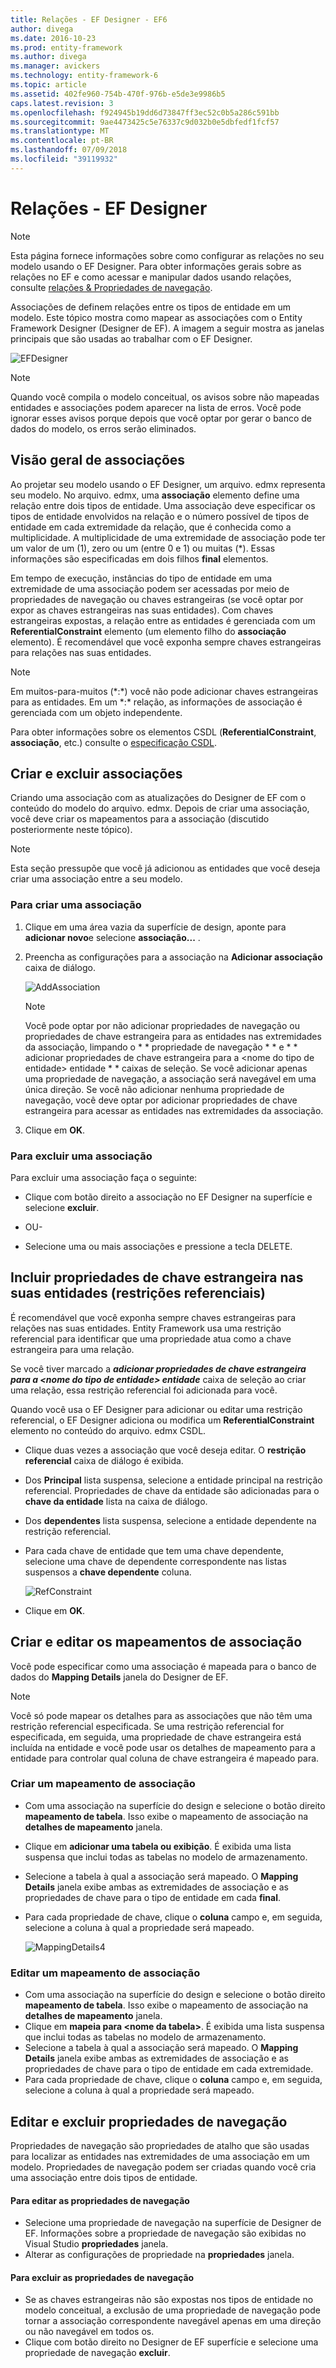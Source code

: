 ```yaml
---
title: Relações - EF Designer - EF6
author: divega
ms.date: 2016-10-23
ms.prod: entity-framework
ms.author: divega
ms.manager: avickers
ms.technology: entity-framework-6
ms.topic: article
ms.assetid: 402fe960-754b-470f-976b-e5de3e9986b5
caps.latest.revision: 3
ms.openlocfilehash: f924945b19dd6d73847ff3ec52c0b5a286c591bb
ms.sourcegitcommit: 9ae4473425c5e76337c9d032b0e5dbfedf1fcf57
ms.translationtype: MT
ms.contentlocale: pt-BR
ms.lasthandoff: 07/09/2018
ms.locfileid: "39119932"
---
```

# <a name="relationships---ef-designer"></a>Relações - EF Designer
> [!NOTE]
> Esta página fornece informações sobre como configurar as relações no seu modelo usando o EF Designer. Para obter informações gerais sobre as relações no EF e como acessar e manipular dados usando relações, consulte [relações & Propriedades de navegação](~/ef6/fundamentals/relationships.md).

Associações de definem relações entre os tipos de entidade em um modelo. Este tópico mostra como mapear as associações com o Entity Framework Designer (Designer de EF). A imagem a seguir mostra as janelas principais que são usadas ao trabalhar com o EF Designer.

![EFDesigner](~/ef6/media/efdesigner.png)

> [!NOTE]
> Quando você compila o modelo conceitual, os avisos sobre não mapeadas entidades e associações podem aparecer na lista de erros. Você pode ignorar esses avisos porque depois que você optar por gerar o banco de dados do modelo, os erros serão eliminados.

## <a name="associations-overview"></a>Visão geral de associações

Ao projetar seu modelo usando o EF Designer, um arquivo. edmx representa seu modelo. No arquivo. edmx, uma **associação** elemento define uma relação entre dois tipos de entidade. Uma associação deve especificar os tipos de entidade envolvidos na relação e o número possível de tipos de entidade em cada extremidade da relação, que é conhecida como a multiplicidade. A multiplicidade de uma extremidade de associação pode ter um valor de um (1), zero ou um (entre 0 e 1) ou muitas (\*). Essas informações são especificadas em dois filhos **final** elementos.

Em tempo de execução, instâncias do tipo de entidade em uma extremidade de uma associação podem ser acessadas por meio de propriedades de navegação ou chaves estrangeiras (se você optar por expor as chaves estrangeiras nas suas entidades). Com chaves estrangeiras expostas, a relação entre as entidades é gerenciada com um **ReferentialConstraint** elemento (um elemento filho do **associação** elemento). É recomendável que você exponha sempre chaves estrangeiras para relações nas suas entidades.

> [!NOTE]
> Em muitos-para-muitos (\*:\*) você não pode adicionar chaves estrangeiras para as entidades. Em um \*:\* relação, as informações de associação é gerenciada com um objeto independente.

Para obter informações sobre os elementos CSDL (**ReferentialConstraint**, **associação**, etc.) consulte o [especificação CSDL](~/ef6/modeling/designer/advanced/edmx/csdl-spec.md).

## <a name="create-and-delete-associations"></a>Criar e excluir associações

Criando uma associação com as atualizações do Designer de EF com o conteúdo do modelo do arquivo. edmx. Depois de criar uma associação, você deve criar os mapeamentos para a associação (discutido posteriormente neste tópico).

> [!NOTE]
> Esta seção pressupõe que você já adicionou as entidades que você deseja criar uma associação entre a seu modelo.

### <a name="to-create-an-association"></a>Para criar uma associação

1.  Clique em uma área vazia da superfície de design, aponte para **adicionar novo**e selecione **associação...** .
2.  Preencha as configurações para a associação na **Adicionar associação** caixa de diálogo.

    ![AddAssociation](~/ef6/media/addassociation.png)

    > [!NOTE]
    > Você pode optar por não adicionar propriedades de navegação ou propriedades de chave estrangeira para as entidades nas extremidades da associação, limpando o * * propriedade de navegação * * e * * adicionar propriedades de chave estrangeira para a &lt;nome do tipo de entidade&gt; entidade * * caixas de seleção. Se você adicionar apenas uma propriedade de navegação, a associação será navegável em uma única direção. Se você não adicionar nenhuma propriedade de navegação, você deve optar por adicionar propriedades de chave estrangeira para acessar as entidades nas extremidades da associação.
    
3.  Clique em **OK**.

### <a name="to-delete-an-association"></a>Para excluir uma associação

Para excluir uma associação faça o seguinte:

-   Clique com botão direito a associação no EF Designer na superfície e selecione **excluir**.

- OU-

-   Selecione uma ou mais associações e pressione a tecla DELETE.

## <a name="include-foreign-key-properties-in-your-entities-referential-constraints"></a>Incluir propriedades de chave estrangeira nas suas entidades (restrições referenciais)

É recomendável que você exponha sempre chaves estrangeiras para relações nas suas entidades. Entity Framework usa uma restrição referencial para identificar que uma propriedade atua como a chave estrangeira para uma relação.

Se você tiver marcado a ***adicionar propriedades de chave estrangeira para a &lt;nome do tipo de entidade&gt; entidade*** caixa de seleção ao criar uma relação, essa restrição referencial foi adicionada para você.

Quando você usa o EF Designer para adicionar ou editar uma restrição referencial, o EF Designer adiciona ou modifica um **ReferentialConstraint** elemento no conteúdo do arquivo. edmx CSDL.

-   Clique duas vezes a associação que você deseja editar.
    O **restrição referencial** caixa de diálogo é exibida.
-   Dos **Principal** lista suspensa, selecione a entidade principal na restrição referencial.
    Propriedades de chave da entidade são adicionadas para o **chave da entidade** lista na caixa de diálogo.
-   Dos **dependentes** lista suspensa, selecione a entidade dependente na restrição referencial.
-   Para cada chave de entidade que tem uma chave dependente, selecione uma chave de dependente correspondente nas listas suspensos a **chave dependente** coluna.

    ![RefConstraint](~/ef6/media/refconstraint.png)

-   Clique em **OK**.

## <a name="create-and-edit-association-mappings"></a>Criar e editar os mapeamentos de associação

Você pode especificar como uma associação é mapeada para o banco de dados do **Mapping Details** janela do Designer de EF.

> [!NOTE]
> Você só pode mapear os detalhes para as associações que não têm uma restrição referencial especificada. Se uma restrição referencial for especificada, em seguida, uma propriedade de chave estrangeira está incluída na entidade e você pode usar os detalhes de mapeamento para a entidade para controlar qual coluna de chave estrangeira é mapeado para.

### <a name="create-an-association-mapping"></a>Criar um mapeamento de associação

-   Com uma associação na superfície do design e selecione o botão direito **mapeamento de tabela**.
    Isso exibe o mapeamento de associação na **detalhes de mapeamento** janela.
-   Clique em **adicionar uma tabela ou exibição**.
    É exibida uma lista suspensa que inclui todas as tabelas no modelo de armazenamento.
-   Selecione a tabela à qual a associação será mapeado.
    O **Mapping Details** janela exibe ambas as extremidades de associação e as propriedades de chave para o tipo de entidade em cada **final**.
-   Para cada propriedade de chave, clique o **coluna** campo e, em seguida, selecione a coluna à qual a propriedade será mapeado.

    ![MappingDetails4](~/ef6/media/mappingdetails4.png)

### <a name="edit-an-association-mapping"></a>Editar um mapeamento de associação

-   Com uma associação na superfície do design e selecione o botão direito **mapeamento de tabela**.
    Isso exibe o mapeamento de associação na **detalhes de mapeamento** janela.
-   Clique em **mapeia para &lt;nome da tabela&gt;**.
    É exibida uma lista suspensa que inclui todas as tabelas no modelo de armazenamento.
-   Selecione a tabela à qual a associação será mapeado.
    O **Mapping Details** janela exibe ambas as extremidades de associação e as propriedades de chave para o tipo de entidade em cada extremidade.
-   Para cada propriedade de chave, clique o **coluna** campo e, em seguida, selecione a coluna à qual a propriedade será mapeado.

## <a name="edit-and-delete-navigation-properties"></a>Editar e excluir propriedades de navegação

Propriedades de navegação são propriedades de atalho que são usadas para localizar as entidades nas extremidades de uma associação em um modelo. Propriedades de navegação podem ser criadas quando você cria uma associação entre dois tipos de entidade.

#### <a name="to-edit-navigation-properties"></a>Para editar as propriedades de navegação

-   Selecione uma propriedade de navegação na superfície de Designer de EF.
    Informações sobre a propriedade de navegação são exibidas no Visual Studio **propriedades** janela.
-   Alterar as configurações de propriedade na **propriedades** janela.

#### <a name="to-delete-navigation-properties"></a>Para excluir as propriedades de navegação

-   Se as chaves estrangeiras não são expostas nos tipos de entidade no modelo conceitual, a exclusão de uma propriedade de navegação pode tornar a associação correspondente navegável apenas em uma direção ou não navegável em todos os.
-   Clique com botão direito no Designer de EF superfície e selecione uma propriedade de navegação **excluir**.
